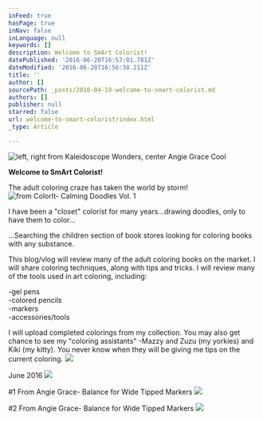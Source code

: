 ```yaml
---
inFeed: true
hasPage: true
inNav: false
inLanguage: null
keywords: []
description: Welcome to SmArt Colorist!
datePublished: '2016-06-20T16:57:01.781Z'
dateModified: '2016-06-20T16:56:38.211Z'
title: ''
author: []
sourcePath: _posts/2016-04-19-welcome-to-smart-colorist.md
authors: []
publisher: null
starred: false
url: welcome-to-smart-colorist/index.html
_type: Article

---
```

![left, right from Kaleidoscope Wonders, center Angie Grace Cool](https://the-grid-user-content.s3-us-west-2.amazonaws.com/4e354e32-9ac2-493e-98f9-20b7bca0d0a4.jpg)

**Welcome to SmArt Colorist!**

The adult coloring craze has taken the world by storm!
![from ColorIt- Calming Doodles Vol. 1](https://the-grid-user-content.s3-us-west-2.amazonaws.com/11f18237-707d-4fcb-98ab-2ac17fddee04.jpg)

I have been a "closet" colorist for many years...drawing doodles, only to have them to color...

...Searching the children section of book stores looking for coloring books with any substance.

This blog/vlog will review many of the adult coloring books on the market. I will share coloring techniques, along with tips and tricks. I will review many of the tools used in art coloring, including:

-gel pens  
-colored pencils  
-markers  
-accessories/tools

I will upload completed colorings from my collection. You may also get chance to see my "coloring assistants" -Mazzy and Zuzu (my yorkies) and Kiki (my kitty). You never know when they will be giving me tips on the current coloring. ![](https://the-grid-user-content.s3-us-west-2.amazonaws.com/abc3ae60-8782-4a3f-9632-9ec1597d149c.jpg)

June 2016
![](https://the-grid-user-content.s3-us-west-2.amazonaws.com/c6fb7344-34a0-4c3c-a918-4ffc6839508e.jpg)

\#1 From Angie Grace- Balance for Wide Tipped Markers
![](https://the-grid-user-content.s3-us-west-2.amazonaws.com/049393a2-763c-4159-b681-7b0dfbdee4a3.jpg)

\#2 From Angie Grace- Balance for Wide Tipped Markers
![](https://the-grid-user-content.s3-us-west-2.amazonaws.com/2f0701f0-e95d-4975-b1a7-59396c05758d.jpg)